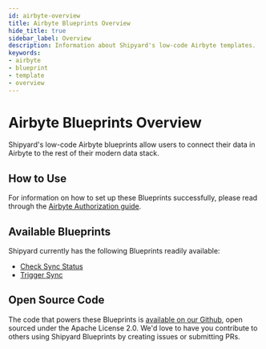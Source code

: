 ```yaml
---
id: airbyte-overview
title: Airbyte Blueprints Overview
hide_title: true
sidebar_label: Overview
description: Information about Shipyard's low-code Airbyte templates.
keywords:
- airbyte
- blueprint
- template
- overview
---
```


# Airbyte Blueprints Overview

Shipyard's low-code Airbyte blueprints allow users to connect their data in Airbyte to the rest of their modern data stack.


## How to Use
For information on how to set up these Blueprints successfully, please read through the [Airbyte Authorization guide](airbyte-authorization.md).


## Available Blueprints
Shipyard currently has the following Blueprints readily available: 
- [Check Sync Status](airbyte-check-sync-status.md)
- [Trigger Sync](airbyte-trigger-sync.md)

## Open Source Code
The code that powers these Blueprints is [available on our Github](https://github.com/shipyardapp/shipyard-blueprints/tree/main/shipyard_blueprints/airbyte), open sourced under the Apache License 2.0. We'd love to have you contribute to others using Shipyard Blueprints by creating issues or submitting PRs.